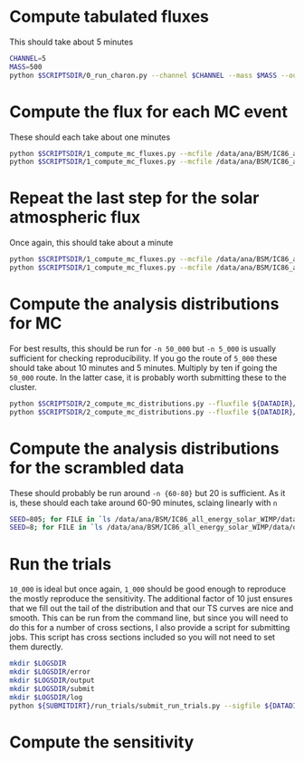 # Compute tabulated fluxes

This should take about 5 minutes

```bash
CHANNEL=5
MASS=500
python $SCRIPTSDIR/0_run_charon.py --channel $CHANNEL --mass $MASS --outfile "$DATADIR/$CHANNEL-${MASS}_flux.txt"
```

# Compute the flux for each MC event

These should each take about one minutes

```bash
python $SCRIPTSDIR/1_compute_mc_fluxes.py --mcfile /data/ana/BSM/IC86_all_energy_solar_WIMP/data/point_source_data/IC86_pass2_MC.npy --fluxfile ${DATADIR}/${CHANNEL}-${MASS}_flux.txt --outfile ${DATADIR}/IC86_pass2_MC_fluxes.h5
python $SCRIPTSDIR/1_compute_mc_fluxes.py --mcfile /data/ana/BSM/IC86_all_energy_solar_WIMP/data/oscNext_data/oscNext_simulation_no_muon.h5 --fluxfile ${DATADIR}/${CHANNEL}-${MASS}_flux.txt --outfile ${DATADIR}/oscNext_simulation_no_muon_fluxes.h5
```

# Repeat the last step for the solar atmospheric flux

Once again, this should take about a minute

```bash
python $SCRIPTSDIR/1_compute_mc_fluxes.py --mcfile /data/ana/BSM/IC86_all_energy_solar_WIMP/data/point_source_data/IC86_pass2_MC.npy --fluxfile /data/ana/BSM/IC86_all_energy_solar_WIMP/data/tabulated_flux/SIBYLL2.3_ppMRS_CombinedGHAndHG_H4a.txt --outfile ${DATADIR}/IC86_pass2_MC_fluxes.h5
python $SCRIPTSDIR/1_compute_mc_fluxes.py --mcfile /data/ana/BSM/IC86_all_energy_solar_WIMP/data/oscNext_data/oscNext_simulation_no_muon.h5 --fluxfile /data/ana/BSM/IC86_all_energy_solar_WIMP/data/tabulated_flux/SIBYLL2.3_ppMRS_CombinedGHAndHG_H4a.txt --outfile ${DATADIR}/oscNext_simulation_no_muon_fluxes.h5
```

# Compute the analysis distributions for MC

For best results, this should be run for `-n 50_000` but `-n 5_000` is usually sufficient for checking reproducibility.
If you go the route of `5_000` these should take about 10 minutes and 5 minutes.
Multiply by ten if going the `50_000` route.
In the latter case, it is probably worth submitting these to the cluster.

```bash
python $SCRIPTSDIR/2_compute_mc_distributions.py --fluxfile ${DATADIR}/IC86_pass2_MC_fluxes.h5 --outfile ${DATADIR}/IC86_pass2_MC_simulation_dist.h5 --seed 1996 -n 5_000
python $SCRIPTSDIR/2_compute_mc_distributions.py --fluxfile ${DATADIR}/oscNext_simulation_no_muon_fluxes.h5 --outfile ${DATADIR}/oscNext_simulation_no_muon_simulation_dist.h5 --seed 1112 -n 5_000
```

# Compute the analysis distributions for the scrambled data

These should probably be run around `-n {60-80}` but 20 is sufficient.
As it is, these should each take around 60-90 minutes, sclaing linearly with `n`

```bash
SEED=805; for FILE in `ls /data/ana/BSM/IC86_all_energy_solar_WIMP/data/point_source_data/*exp.npy`; do python $SCRIPTSDIR/3_compute_data_distributions.py --eventsfile $FILE --outfile $DATADIR/pointsource_scrambled_data.h5 -n 20 --seed $SEED; SEED=$(($SEED+1)); done
SEED=8; for FILE in `ls /data/ana/BSM/IC86_all_energy_solar_WIMP/data/oscNext_data/oscNext_data_??_no_muon.h5`; do python $SCRIPTSDIR/3_compute_data_distributions.py --eventsfile $FILE --outfile $DATADIR/oscnext_scrambled_data.h5 -n 20 --seed $SEED; SEED=$(($SEED+1)); done
```

# Run the trials

`10_000` is ideal but once again, `1_000` should be good enough to reproduce the mostly reproduce the sensitivity.
The additional factor of 10 just ensures that we fill out the tail of the distribution and that our TS curves are nice and smooth.
This can be run from the command line, but since you will need to do this for a number of cross sections, I also provide a script for submitting jobs.
This script has cross sections included so you will not need to set them durectly.

```bash
mkdir $LOGSDIR
mkdir $LOGSDIR/error
mkdir $LOGSDIR/output
mkdir $LOGSDIR/submit
mkdir $LOGSDIR/log
python ${SUBMITDIRT}/run_trials/submit_run_trials.py --sigfile ${DATADIR}/IC86_pass2_MC_simulation_dist.h5 ${DATADIR}/oscNext_simulation_no_muon_simulation_dist.h5 --solar_bgfile ${DATADIR}/IC86_pass2_MC_simulation_dist.h5 ${DATADIR}/oscNext_simulation_no_muon_simulation_dist.h5 --bgfile $DATADIR/pointsource_scrambled_data.h5 $DATADIR/oscnext_scrambled_data.h5 -s 925 -n 10_000 --outfile ${DATADIR}/ps_oscnext_trials.h5 --prefix $LOGSDIR
```

# Compute the sensitivity

